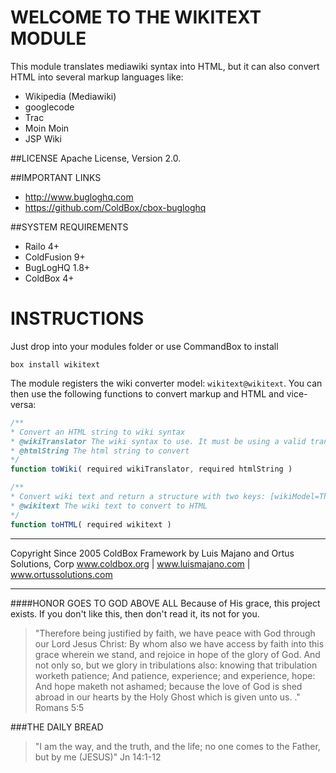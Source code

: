 WELCOME TO THE WIKITEXT MODULE
==============================
This module translates mediawiki syntax into HTML, but it can also convert HTML into several markup languages like:

* Wikipedia (Mediawiki)
* googlecode
* Trac
* Moin Moin
* JSP Wiki

##LICENSE
Apache License, Version 2.0.

##IMPORTANT LINKS
- http://www.bugloghq.com
- https://github.com/ColdBox/cbox-bugloghq

##SYSTEM REQUIREMENTS
- Railo 4+
- ColdFusion 9+
- BugLogHQ 1.8+
- ColdBox 4+

# INSTRUCTIONS

Just drop into your modules folder or use CommandBox to install

`box install wikitext`

The module registers the wiki converter model: `wikitext@wikitext`.  You can then use the following functions to convert markup and HTML and vice-versa:


```js
/**
* Convert an HTML string to wiki syntax
* @wikiTranslator The wiki syntax to use. It must be using a valid translator. See getTranslators()
* @htmlString The html string to convert
*/
function toWiki( required wikiTranslator, required htmlString )

/**
* Convert wiki text and return a structure with two keys: [wikiModel=The java wiki model object,html=the converted html string]
* @wikitext The wiki text to convert to HTML
*/
function toHTML( required wikitext )

```

********************************************************************************
Copyright Since 2005 ColdBox Framework by Luis Majano and Ortus Solutions, Corp
www.coldbox.org | www.luismajano.com | www.ortussolutions.com
********************************************************************************
####HONOR GOES TO GOD ABOVE ALL
Because of His grace, this project exists. If you don't like this, then don't read it, its not for you.

>"Therefore being justified by faith, we have peace with God through our Lord Jesus Christ:
By whom also we have access by faith into this grace wherein we stand, and rejoice in hope of the glory of God.
And not only so, but we glory in tribulations also: knowing that tribulation worketh patience;
And patience, experience; and experience, hope:
And hope maketh not ashamed; because the love of God is shed abroad in our hearts by the 
Holy Ghost which is given unto us. ." Romans 5:5

###THE DAILY BREAD
 > "I am the way, and the truth, and the life; no one comes to the Father, but by me (JESUS)" Jn 14:1-12